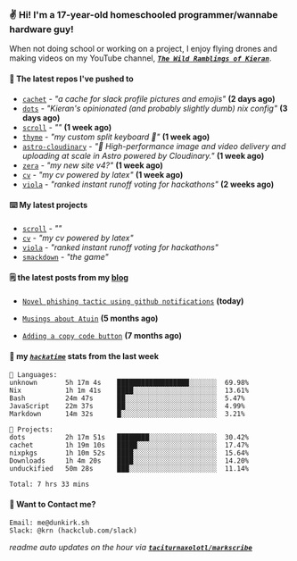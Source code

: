 ### ✌️ Hi! I'm a 17-year-old homeschooled programmer/wannabe hardware guy!

When not doing school or working on a project, I enjoy flying drones and making videos on my YouTube channel, [**_`The Wild Ramblings of Kieran`_**](https://youtube.com/@kieran.rambles).

#### 👷 The latest repos I've pushed to

- [`cachet`](https://github.com/taciturnaxolotl/cachet) - _"a cache for slack profile pictures and emojis"_ **(2 days ago)**
- [`dots`](https://github.com/taciturnaxolotl/dots) - _"Kieran's opinionated (and probably slightly dumb) nix config"_ **(3 days ago)**
- [`scroll`](https://github.com/taciturnaxolotl/scroll) - _""_ **(1 week ago)**
- [`thyme`](https://github.com/taciturnaxolotl/thyme) - _"my custom split keyboard 🫶"_ **(1 week ago)**
- [`astro-cloudinary`](https://github.com/cloudinary-community/astro-cloudinary) - _"🚀 High-performance image and video delivery and uploading at scale in Astro powered by Cloudinary."_ **(1 week ago)**
- [`zera`](https://github.com/taciturnaxolotl/zera) - _"my new site v4?"_ **(1 week ago)**
- [`cv`](https://github.com/taciturnaxolotl/cv) - _"my cv powered by latex"_ **(1 week ago)**
- [`viola`](https://github.com/taciturnaxolotl/viola) - _"ranked instant runoff voting for hackathons"_ **(2 weeks ago)**

#### ⌨️ My latest projects

- [`scroll`](https://github.com/taciturnaxolotl/scroll) - _""_
- [`cv`](https://github.com/taciturnaxolotl/cv) - _"my cv powered by latex"_
- [`viola`](https://github.com/taciturnaxolotl/viola) - _"ranked instant runoff voting for hackathons"_
- [`smackdown`](https://github.com/taciturnaxolotl/smackdown) - _"the game"_

#### 🗒️ the latest posts from my [blog](https://dunkirk.sh)

- [`Novel phishing tactic using github notifications`](https://dunkirk.sh/blog/github-phishing/) **(today)**

- [`Musings about Atuin`](https://dunkirk.sh/blog/atuin/) **(5 months ago)**

- [`Adding a copy code button`](https://dunkirk.sh/blog/adding-a-copy-button/) **(7 months ago)**



#### 📡 my [_`hackatime`_](https://waka.hackclub.com) stats from the last week

```text
💾 Languages:
unknown       5h 17m 4s    ██████████████████░░░░░░░  69.98%
Nix           1h 1m 41s    ████░░░░░░░░░░░░░░░░░░░░░  13.61%
Bash          24m 47s      ██░░░░░░░░░░░░░░░░░░░░░░░  5.47%
JavaScript    22m 37s      ██░░░░░░░░░░░░░░░░░░░░░░░  4.99%
Markdown      14m 32s      █░░░░░░░░░░░░░░░░░░░░░░░░  3.21%

💼 Projects:
dots          2h 17m 51s   ████████░░░░░░░░░░░░░░░░░  30.42%
cachet        1h 19m 10s   █████░░░░░░░░░░░░░░░░░░░░  17.47%
nixpkgs       1h 10m 52s   ████░░░░░░░░░░░░░░░░░░░░░  15.64%
Downloads     1h 4m 20s    ████░░░░░░░░░░░░░░░░░░░░░  14.20%
unduckified   50m 28s      ███░░░░░░░░░░░░░░░░░░░░░░  11.14%

Total: 7 hrs 33 mins
```

#### 📮 Want to Contact me?

```text
Email: me@dunkirk.sh
Slack: @krn (hackclub.com/slack)
```

_readme auto updates on the hour via [**`taciturnaxolotl/markscribe`**](https://github.com/taciturnaxolotl/markscribe)_

